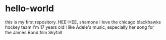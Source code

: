 # hello-world
this is my first repository.
HEE-HEE, shamone
I love the chicago blackhawks hockey team
I'm 17 years old
I like Adele's music, especially her song for the James Bond film Skyfall
